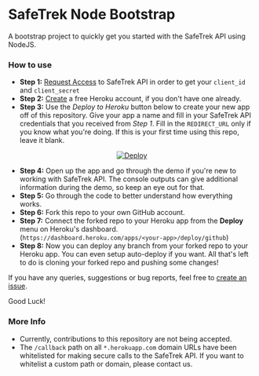 # SafeTrek Node Bootstrap

A bootstrap project to quickly get you started with the SafeTrek API using NodeJS.

### How to use

 - **Step 1:** [Request Access](https://developers.safetrek.io/) to SafeTrek API in order to get your `client_id` and `client_secret`
 - **Step 2:** [Create](https://www.heroku.com/) a free Heroku account, if you don't have one already.
 - **Step 3:** Use the *Deploy to Heroku* button below to create your new app off of this repository. Give your app a name and fill in your SafeTrek API credentials that you received from *Step 1*. Fill in the `REDIRECT_URL` only if you know what you're doing. If this is your first time using this repo, leave it blank.
<p align="center">
 <a href='https://heroku.com/deploy?template=https://github.com/SafeTrek/safetrek-node-bootstrap' target="_blank">
  <img src='https://www.herokucdn.com/deploy/button.svg' alt='Deploy'>
 </a>
</p>

- **Step 4:** Open up the app and go through the demo if you're new to working with SafeTrek API. The console outputs can give additional information during the demo, so keep an eye out for that.
- **Step 5:** Go through the code to better understand how everything works.
- **Step 6:** Fork this repo to your own GitHub account.
- **Step 7:** Connect the forked repo to your Heroku app from the **Deploy** menu on Heroku's dashboard. (`https://dashboard.heroku.com/apps/<your-app>/deploy/github`)
- **Step 8:** Now you can deploy any branch from your forked repo to your Heroku app. You can even setup auto-deploy if you want. All that's left to do is cloning your forked repo and pushing some changes!

If you have any queries, suggestions or bug reports, feel free to [create an issue](https://github.com/SafeTrek/safetrek-node-bootstrap/issues/new).

Good Luck!

### More Info

- Currently, contributions to this repository are not being accepted.
- The `/callback` path on all `*.herokuapp.com` domain URLs have been whitelisted for making secure calls to the SafeTrek API. If you want to whitelist a custom path or domain, please contact us.
